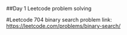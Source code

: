 ##Day 1 Leetcode problem solving

#Leetcode 704 binary search
problem link: https://leetcode.com/problems/binary-search/
